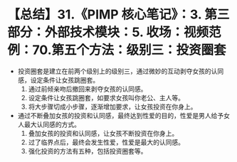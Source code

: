 # 【总结】31.《PIMP 核心笔记》：3. 第三部分：外部技术模块：5. 收场：视频范例：70.第五个方法：级别三：投资圈套

-   投资圈套是建立在前两个级别上的级别三，通过微妙的互动剥夺女孩的认同感，设定条件让女孩跳圈套。
    1.  通过前倾亲吻后撤回来剥夺女孩的认同感。
    2.  设定条件让女孩跳圈套，如要求女孩叫你老公、主人等。
    3.  将大步骤切成小步骤，逐渐增加要求，让女孩投资在你身上。
-   通过不断叠加女孩的投资和认同感，最终达到性爱的目的，性爱是男人给予女人最大认同感的方式。
    1.  叠加女孩的投资和认同感，让女孩不断投资在你身上。
    2.  过了临界点后，最终会发生性爱，性爱是最大的认同感。
    3.  强化投资的方法有五种，包括投资圈套等。